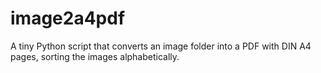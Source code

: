 # image2a4pdf
A tiny Python script that converts an image folder into a PDF with DIN A4 pages, sorting the images alphabetically.
